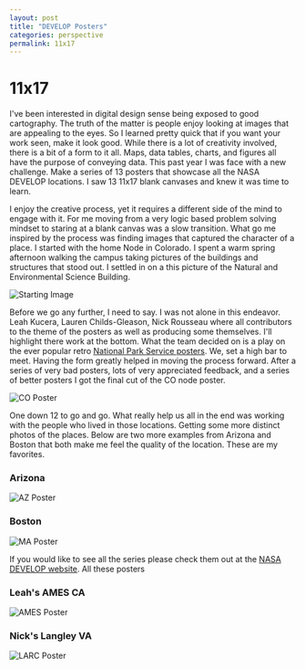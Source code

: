 ```yaml
---
layout: post
title: "DEVELOP Posters"
categories: perspective
permalink: 11x17
---
```


# 11x17
I've been interested in digital design sense being exposed to good cartography. The truth of the matter is people enjoy looking at images that are appealing to the eyes. So I learned pretty quick that if you want your work seen, make it look good. While there is a lot of creativity involved, there is a bit of a form to it all. Maps, data tables, charts, and figures all have the purpose of conveying data. This past year I was face with a new challenge. Make a series of 13 posters that showcase all the NASA DEVELOP locations. I saw 13 11x17 blank canvases and knew it was time to learn.

I enjoy the creative process, yet it requires a different side of the mind to engage with it. For me moving from a very logic based problem solving mindset to staring at a blank canvas was a slow transition. What go me inspired by the process was finding images that captured the character of a place. I started with the home Node in Colorado. I spent a warm spring afternoon walking the campus taking pictures of the buildings and structures that stood out. I settled in on a this picture of the Natural and Environmental Science Building.

![Starting Image]({{"/assests/coPosterPicture.png"|absolute_url}})

Before we go any further, I need to say. I was not alone in this endeavor. Leah Kucera, Lauren Childs-Gleason, Nick Rousseau where all contributors to the theme of the posters as well as producing some themselves. I'll highlight there work at the bottom. What the team decided on is a play on the ever popular retro [National Park Service posters](https://www.colorado.edu/coloradan/2015/09/01/look-national-parks). We, set a high bar to meet. Having the form greatly helped in moving the process forward. After a series of very bad posters, lots of very appreciated feedback, and a series of better posters I got the final cut of the CO node poster.

![CO Poster]({{"/assests/coNodeFinal.png"|absolute_url}})


One down 12 to go and go. What really help us all in the end was working with the people who lived in those locations. Getting some more distinct photos of the places. Below are two more examples from Arizona and Boston that both make me feel the quality of the location. These are my favorites.


### Arizona

![AZ Poster]({{"/assests/azNodeFinal.png"|absolute_url}})

### Boston

![MA Poster]({{"/assests/maNodeFinal.png"|absolute_url}})

If you would like to see all the series please check them out at the [NASA DEVELOP website](https://develop.larc.nasa.gov/20thanniversary.php#poster). All these posters


### Leah's AMES CA

![AMES Poster]({{"/assests/amesNodeFinal.png"|absolute_url}})


### Nick's Langley VA

![LARC Poster]({{"/assests/larcNodeFinal.png"|absolute_url}})
